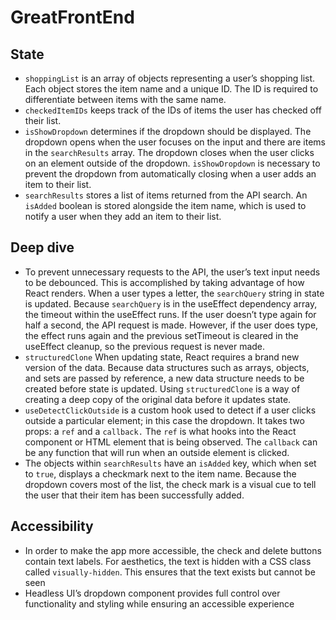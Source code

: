 # GreatFrontEnd

## State
- `shoppingList` is an array of objects representing a user’s shopping list. Each object stores the item name and a unique ID. The ID is required to differentiate between items with the same name.
- `checkedItemIDs`  keeps track of the IDs of items the user has checked off their list.
- `isShowDropdown` determines if the dropdown should be displayed. The dropdown opens when the user focuses on the input and there are items in the `searchResults` array. The dropdown closes when the user clicks on an element outside of the dropdown. `isShowDropdown` is necessary to prevent the dropdown from automatically closing when a user adds an item to their list.
- `searchResults` stores a list of items returned from the API search. An `isAdded` boolean is stored alongside the item name, which is used to notify a user when they add an item to their list.


## Deep dive
- To prevent unnecessary requests to the API, the user’s text input needs to be debounced. This is accomplished by taking advantage of how React renders. When a user types a letter, the `searchQuery` string in state is updated. Because `searchQuery` is in the useEffect dependency array, the timeout within the useEffect runs. If the user doesn’t type again for half a second, the API request is made. However, if the user does type, the effect runs again and the previous setTimeout is cleared in the useEffect cleanup, so the previous request is never made. 
- `structuredClone` When updating state, React requires a brand new version of the data. Because data structures such as arrays, objects, and sets are passed by reference, a new data structure needs to be created before state is updated. Using `structuredClone` is a way of creating a deep copy of the original data before it updates state.
- `useDetectClickOutside` is a custom hook used to detect if a user clicks outside a particular element; in this case the dropdown. It takes two props: a `ref` and a `callback.` The `ref` is what hooks into the React component or HTML element that is being observed. The `callback` can be any function that will run when an outside element is clicked. 
- The objects within `searchResults` have an `isAdded` key, which when set to `true`, displays a checkmark next to the item name. Because the dropdown covers most of the list, the check mark is a visual cue to tell the user that their item has been successfully added. 

## Accessibility
- In order to make the app more accessible, the check and delete buttons contain text labels. For aesthetics, the text is hidden with a CSS class called `visually-hidden`. This ensures that the text exists but cannot be seen
- Headless UI’s dropdown component provides full control over functionality and styling while ensuring an accessible experience

